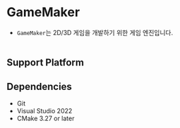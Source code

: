# GameMaker
- `GameMaker`는 2D/3D 게임을 개발하기 위한 게임 엔진입니다.
<br><br>


## Support Platform

## Dependencies
- Git
- Visual Studio 2022
- CMake 3.27 or later
